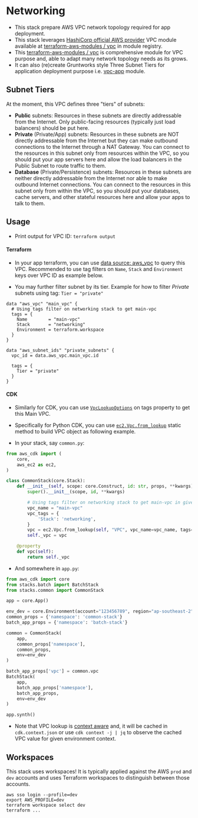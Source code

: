 # Networking

- This stack prepare AWS VPC network topology required for app deployment.
- This stack leverages [HashiCorp official AWS provider](https://registry.terraform.io/providers/hashicorp/aws/) VPC module available at [terraform-aws-modules / vpc](https://registry.terraform.io/modules/terraform-aws-modules/vpc/aws/) in module registry.
- This [terraform-aws-modules / vpc](https://registry.terraform.io/modules/terraform-aws-modules/vpc/aws/) is comprehensive module for VPC purpose and, able to adapt many network topology needs as its grows.
- It can also (re)create Gruntworks style Three Subnet Tiers for application deployment purpose i.e. [vpc-app](https://github.com/umccr/gruntworks-io-module-vpc/tree/master/modules/vpc-app) module.

## Subnet Tiers

At the moment, this VPC defines three "tiers" of subnets:

- **Public** subnets: Resources in these subnets are directly addressable from the Internet. Only public-facing resources (typically just load balancers) should be put here.
- **Private** (Private/App) subnets: Resources in these subnets are NOT directly addressable from the Internet but they can make outbound connections to the Internet through a NAT Gateway. You can connect to the resources in this subnet only from resources within the VPC, so you should put your app servers here and allow the load balancers in the Public Subnet to route traffic to them.
- **Database** (Private/Persistence) subnets: Resources in these subnets are neither directly addressable from the Internet nor able to make outbound Internet connections. You can connect to the resources in this subnet only from within the VPC, so you should put your databases, cache servers, and other stateful resources here and allow your apps to talk to them.

## Usage

- Print output for VPC ID: `terraform output`

#### Terraform

- In your app terraform, you can use [data source: aws_vpc](https://www.terraform.io/docs/providers/aws/d/vpc.html) to query this VPC. Recommended to use tag filters on `Name`, `Stack` and `Environment` keys over VPC ID as example below.

- You may further filter subnet by its tier. Example for how to filter _Private_ subnets using tag: `Tier = "private"`

```hcl-terraform
data "aws_vpc" "main_vpc" {
  # Using tags filter on networking stack to get main-vpc
  tags = {
    Name        = "main-vpc"
    Stack       = "networking"
    Environment = terraform.workspace
  }
}

data "aws_subnet_ids" "private_subnets" {
  vpc_id = data.aws_vpc.main_vpc.id

  tags = {
    Tier = "private"
  }
}
```

#### CDK

- Similarly for CDK, you can use [`VpcLookupOptions`](https://docs.aws.amazon.com/cdk/api/latest/docs/@aws-cdk_aws-ec2.VpcLookupOptions.html) on tags property to get this Main VPC.

- Specifically for Python CDK, you can use [`ec2.Vpc.from_lookup`](https://docs.aws.amazon.com/cdk/api/latest/python/aws_cdk.aws_ec2/Vpc.html#aws_cdk.aws_ec2.Vpc.from_lookup) static method to build VPC object as following example.

- In your stack, say `common.py`:

```python
from aws_cdk import (
    core,
    aws_ec2 as ec2,
)

class CommonStack(core.Stack):
    def __init__(self, scope: core.Construct, id: str, props, **kwargs) -> None:
        super().__init__(scope, id, **kwargs)

        # Using tags filter on networking stack to get main-vpc in given env context
        vpc_name = "main-vpc"
        vpc_tags = {
            'Stack': 'networking',
        }
        vpc = ec2.Vpc.from_lookup(self, "VPC", vpc_name=vpc_name, tags=vpc_tags)
        self._vpc = vpc

    @property
    def vpc(self):
        return self._vpc
```

- And somewhere in `app.py`:

```python
from aws_cdk import core
from stacks.batch import BatchStack
from stacks.common import CommonStack

app = core.App()

env_dev = core.Environment(account="123456789", region="ap-southeast-2")
common_props = {'namespace': 'common-stack'}
batch_app_props = {'namespace': 'batch-stack'}

common = CommonStack(
    app,
    common_props['namespace'],
    common_props,
    env=env_dev
)

batch_app_props['vpc'] = common.vpc
BatchStack(
    app,
    batch_app_props['namespace'],
    batch_app_props,
    env=env_dev
)

app.synth()
```

- Note that VPC lookup is [context aware](https://docs.aws.amazon.com/cdk/latest/guide/context.html) and, it will be cached in `cdk.context.json` or use `cdk context -j | jq` to observe the cached VPC value for given environment context.

## Workspaces

This stack uses workspaces! It is typically applied against the AWS `prod` and `dev` accounts and uses Terraform workspaces to distinguish between those accounts. 

```
aws sso login --profile=dev
export AWS_PROFILE=dev
terraform workspace select dev
terraform ...
```

